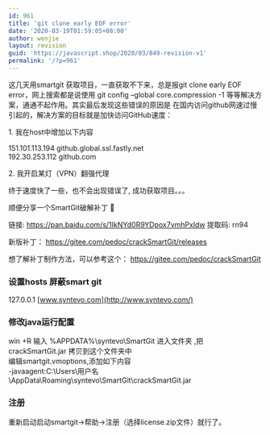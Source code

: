```yaml
---
id: 961
title: 'git clone early EOF error'
date: '2020-03-19T01:59:05+08:00'
author: wenjie
layout: revision
guid: 'https://javascript.shop/2020/03/849-revision-v1'
permalink: '/?p=961'
---
```


这几天用smartgit 获取项目，一直获取不下来，总是报git clone early EOF error，网上搜索都是说使用 git config –global core.compression -1 等等解决方案，通通不起作用。其实最后发现这些错误的原因是 在国内访问github网速过慢引起的，解决方案的目标就是加快访问GitHub速度：

1\. 我在host中增加以下内容

151.101.113.194 github.global.ssl.fastly.net  
192.30.253.112 github.com

2\. 我开启某灯（VPN）翻强代理

 终于速度快了一些，也不会出现错误了, 成功获取项目。。。

顺便分享一个SmartGit破解补丁 🙂

链接: https://pan.baidu.com/s/1IkNYd0R9YDpox7vmhPxldw 提取码: rn94

新版补丁： <https://gitee.com/pedoc/crackSmartGit/releases>

想了解补丁制作方法，可以参考这个： <https://gitee.com/pedoc/crackSmartGit>

### 设置hosts 屏蔽smart git

127.0.0.1 [www.syntevo.com](http://www.syntevo.com/)

### 修改java运行配置

win +R 输入 %APPDATA%\\syntevo\\SmartGit 进入文件夹 ,把 crackSmartGit.jar 拷贝到这个文件夹中  
编辑smartgit.vmoptions,添加如下内容  
-javaagent:C:\\Users\\用户名\\AppData\\Roaming\\syntevo\\SmartGit\\crackSmartGit.jar

### 注册

重新启动启动smartgit-&gt;帮助-&gt;注册（选择license.zip文件）就行了。